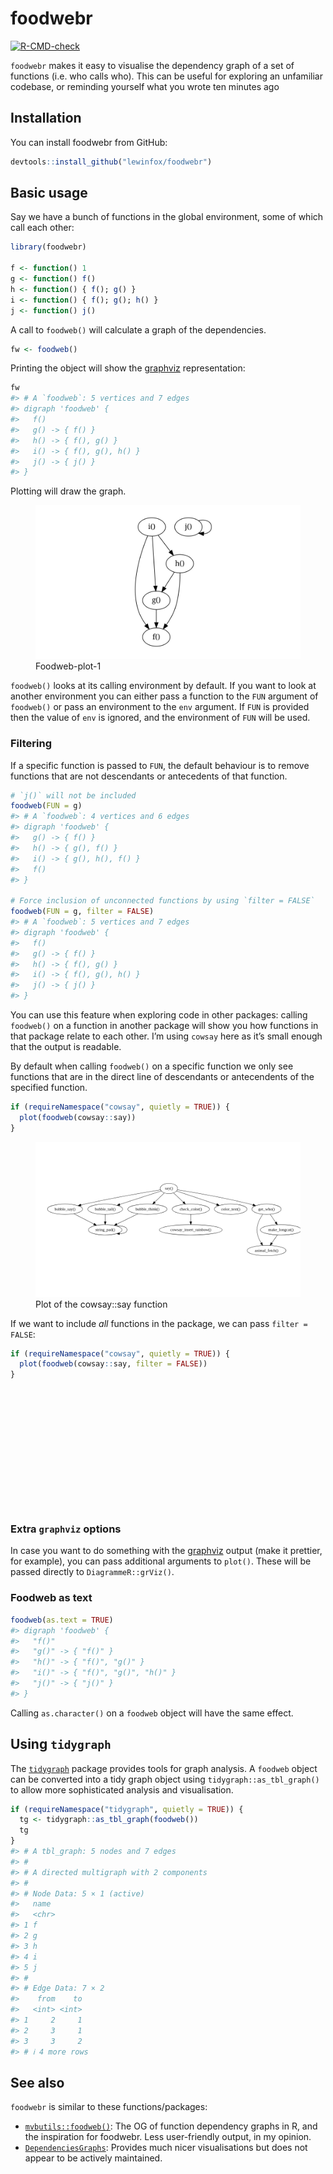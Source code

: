 
<!-- README.md is generated from README.Rmd. Please edit that file -->

# foodwebr

<!-- badges: start -->

[![R-CMD-check](https://github.com/lewinfox/foodwebr/actions/workflows/R-CMD-check.yaml/badge.svg)](https://github.com/lewinfox/foodwebr/actions/workflows/R-CMD-check.yaml)
<!-- badges: end -->

`foodwebr` makes it easy to visualise the dependency graph of a set of
functions (i.e. who calls who). This can be useful for exploring an
unfamiliar codebase, or reminding yourself what you wrote ten minutes
ago

## Installation

You can install foodwebr from GitHub:

``` r
devtools::install_github("lewinfox/foodwebr")
```

## Basic usage

Say we have a bunch of functions in the global environment, some of
which call each other:

``` r
library(foodwebr)

f <- function() 1
g <- function() f()
h <- function() { f(); g() }
i <- function() { f(); g(); h() }
j <- function() j()
```

A call to `foodweb()` will calculate a graph of the dependencies.

``` r
fw <- foodweb()
```

Printing the object will show the [graphviz](https://graphviz.org/)
representation:

``` r
fw
#> # A `foodweb`: 5 vertices and 7 edges 
#> digraph 'foodweb' {
#>   f()
#>   g() -> { f() }
#>   h() -> { f(), g() }
#>   i() -> { f(), g(), h() }
#>   j() -> { j() }
#> }
```

Plotting will draw the graph.

<figure>
<img src="man/figures/README-foodweb-plot-1.png" alt="Foodweb-plot-1" />
<figcaption aria-hidden="true">Foodweb-plot-1</figcaption>
</figure>

`foodweb()` looks at its calling environment by default. If you want to
look at another environment you can either pass a function to the `FUN`
argument of `foodweb()` or pass an environment to the `env` argument. If
`FUN` is provided then the value of `env` is ignored, and the
environment of `FUN` will be used.

### Filtering

If a specific function is passed to `FUN`, the default behaviour is to
remove functions that are not descendants or antecedents of that
function.

``` r
# `j()` will not be included
foodweb(FUN = g)
#> # A `foodweb`: 4 vertices and 6 edges 
#> digraph 'foodweb' {
#>   g() -> { f() }
#>   h() -> { g(), f() }
#>   i() -> { g(), h(), f() }
#>   f()
#> }

# Force inclusion of unconnected functions by using `filter = FALSE`
foodweb(FUN = g, filter = FALSE)
#> # A `foodweb`: 5 vertices and 7 edges 
#> digraph 'foodweb' {
#>   f()
#>   g() -> { f() }
#>   h() -> { f(), g() }
#>   i() -> { f(), g(), h() }
#>   j() -> { j() }
#> }
```

You can use this feature when exploring code in other packages: calling
`foodweb()` on a function in another package will show you how functions
in that package relate to each other. I’m using `cowsay` here as it’s
small enough that the output is readable.

By default when calling `foodweb()` on a specific function we only see
functions that are in the direct line of descendants or antecendents of
the specified function.

``` r
if (requireNamespace("cowsay", quietly = TRUE)) {
  plot(foodweb(cowsay::say))
}
```

<figure>
<img src="man/figures/README-foodweb-plot-package.png"
alt="Plot of the cowsay::say function" />
<figcaption aria-hidden="true">Plot of the cowsay::say
function</figcaption>
</figure>

If we want to include *all* functions in the package, we can pass
`filter = FALSE`:

``` r
if (requireNamespace("cowsay", quietly = TRUE)) {
  plot(foodweb(cowsay::say, filter = FALSE))
}
```

<div class="grViz html-widget html-fill-item" id="htmlwidget-ce88bd0a151eac4cabe7" style="width:100%;height:192px;"></div>
<script type="application/json" data-for="htmlwidget-ce88bd0a151eac4cabe7">{"x":{"diagram":"digraph \"foodweb\" {\n  \"animal_fetch()\"\n  \"bubble_say()\" -> { \"string_pad()\" }\n  \"bubble_tail()\" -> { \"string_pad()\" }\n  \"bubble_tail2()\" -> { \"string_pad()\" }\n  \"bubble_think()\" -> { \"string_pad()\" }\n  \"check_color()\" -> { \"cowsay_insert_rainbow()\" }\n  \"color_text()\"\n  \"cowsay_insert_rainbow()\"\n  \"endless_horse()\" -> { \"bubble_say()\", \"bubble_tail()\", \"check_color()\", \"color_text()\", \"get_who()\" }\n  \"get_who()\" -> { \"animal_fetch()\", \"make_longcat()\" }\n  \"make_longcat()\" -> { \"animal_fetch()\" }\n  \"param_by()\"\n  \"say()\" -> { \"bubble_say()\", \"bubble_tail()\", \"bubble_think()\", \"check_color()\", \"color_text()\", \"get_who()\" }\n  \"say_think()\" -> { \"bubble_say()\", \"bubble_tail()\", \"bubble_think()\", \"check_color()\", \"color_text()\", \"get_who()\" }\n  \"string_pad()\" -> { \"string_pad()\" }\n  \"think()\" -> { \"bubble_say()\", \"bubble_tail()\", \"bubble_think()\", \"check_color()\", \"color_text()\", \"get_who()\" }\n}","config":{"engine":"dot","options":null}},"evals":[],"jsHooks":[]}</script>

### Extra `graphviz` options

In case you want to do something with the
[graphviz](https://graphviz.org/) output (make it prettier, for
example), you can pass additional arguments to `plot()`. These will be
passed directly to `DiagrammeR::grViz()`.

### Foodweb as text

``` r
foodweb(as.text = TRUE)
#> digraph 'foodweb' {
#>   "f()"
#>   "g()" -> { "f()" }
#>   "h()" -> { "f()", "g()" }
#>   "i()" -> { "f()", "g()", "h()" }
#>   "j()" -> { "j()" }
#> }
```

Calling `as.character()` on a `foodweb` object will have the same
effect.

## Using `tidygraph`

The [`tidygraph`](https://tidygraph.data-imaginist.com/) package
provides tools for graph analysis. A `foodweb` object can be converted
into a tidy graph object using `tidygraph::as_tbl_graph()` to allow more
sophisticated analysis and visualisation.

``` r
if (requireNamespace("tidygraph", quietly = TRUE)) {
  tg <- tidygraph::as_tbl_graph(foodweb())
  tg
}
#> # A tbl_graph: 5 nodes and 7 edges
#> #
#> # A directed multigraph with 2 components
#> #
#> # Node Data: 5 × 1 (active)
#>   name 
#>   <chr>
#> 1 f    
#> 2 g    
#> 3 h    
#> 4 i    
#> 5 j    
#> #
#> # Edge Data: 7 × 2
#>    from    to
#>   <int> <int>
#> 1     2     1
#> 2     3     1
#> 3     3     2
#> # ℹ 4 more rows
```

## See also

`foodwebr` is similar to these functions/packages:

- [`mvbutils::foodweb()`](): The OG of function dependency graphs in R,
  and the inspiration for foodwebr. Less user-friendly output, in my
  opinion.
- [`DependenciesGraphs`](https://github.com/datastorm-open/DependenciesGraphs):
  Provides much nicer visualisations but does not appear to be actively
  maintained.

